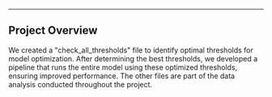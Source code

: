 ---

## Project Overview

We created a "check_all_thresholds" file to identify optimal thresholds for model optimization. 
After determining the best thresholds, we developed a pipeline that runs the entire model using these optimized thresholds,
ensuring improved performance. The other files are part of the data analysis conducted throughout the project.

